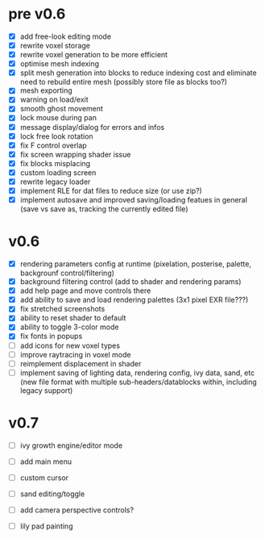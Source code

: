 # pre v0.6
- [x] add free-look editing mode
- [x] rewrite voxel storage
- [x] rewrite voxel generation to be more efficient
- [x] optimise mesh indexing
- [x] split mesh generation into blocks to reduce indexing cost and eliminate need to rebuild entire mesh (possibly store file as blocks too?)
- [x] mesh exporting
- [x] warning on load/exit
- [x] smooth ghost movement
- [x] lock mouse during pan
- [x] message display/dialog for errors and infos
- [x] lock free look rotation
- [x] fix F control overlap
- [x] fix screen wrapping shader issue
- [x] fix blocks misplacing
- [x] custom loading screen
- [x] rewrite legacy loader
- [x] implement RLE for dat files to reduce size (or use zip?)
- [x] implement autosave and improved saving/loading featues in general (save vs save as, tracking the currently edited file)

# v0.6
- [x] rendering parameters config at runtime (pixelation, posterise, palette, backgrounf control/filtering)
- [x] background filtering control (add to shader and rendering params)
- [x] add help page and move controls there
- [x] add ability to save and load rendering palettes (3x1 pixel EXR file???)
- [x] fix stretched screenshots
- [x] ability to reset shader to default
- [x] ability to toggle 3-color mode
- [x] fix fonts in popups
- [ ] add icons for new voxel types
- [ ] improve raytracing in voxel mode
- [ ] reimplement displacement in shader
- [ ] implement saving of lighting data, rendering config, ivy data, sand, etc (new file format with multiple sub-headers/datablocks within, including legacy support)

# v0.7
- [ ] ivy growth engine/editor mode


- [ ] add main menu
- [ ] custom cursor
- [ ] sand editing/toggle
- [ ] add camera perspective controls?
- [ ] lily pad painting